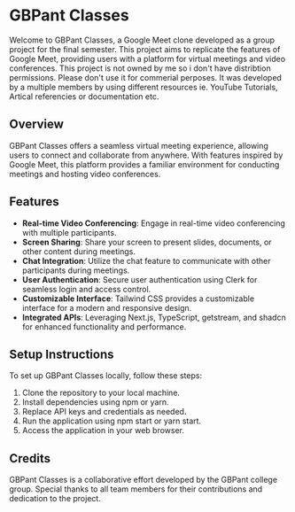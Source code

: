 # GBPant Classes

Welcome to GBPant Classes, a Google Meet clone developed as a group project for the final semester. This project aims to replicate the features of Google Meet, providing users with a platform for virtual meetings and video conferences. This project is not owned by me so i don't have distribtion permissions. Please don't use it for commerial perposes. It was developed by a multiple members by using different resources ie. YouTube Tutorials, Artical referencies or documentation etc.

## Overview

GBPant Classes offers a seamless virtual meeting experience, allowing users to connect and collaborate from anywhere. With features inspired by Google Meet, this platform provides a familiar environment for conducting meetings and hosting video conferences.

## Features

- **Real-time Video Conferencing**: Engage in real-time video conferencing with multiple participants.
- **Screen Sharing**: Share your screen to present slides, documents, or other content during meetings.
- **Chat Integration**: Utilize the chat feature to communicate with other participants during meetings.
- **User Authentication**: Secure user authentication using Clerk for seamless login and access control.
- **Customizable Interface**: Tailwind CSS provides a customizable interface for a modern and responsive design.
- **Integrated APIs**: Leveraging Next.js, TypeScript, getstream, and shadcn for enhanced functionality and performance.

## Setup Instructions

To set up GBPant Classes locally, follow these steps:

1. Clone the repository to your local machine.
2. Install dependencies using npm or yarn.
3. Replace API keys and credentials as needed.
4. Run the application using npm start or yarn start.
5. Access the application in your web browser.

## Credits

GBPant Classes is a collaborative effort developed by the GBPant college group. Special thanks to all team members for their contributions and dedication to the project.
